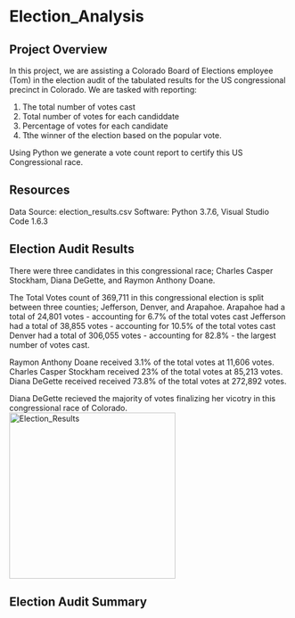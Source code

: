 # Election_Analysis

## Project Overview
In this project, we are assisting a Colorado Board of Elections employee (Tom) in the election audit of the tabulated results for the US congressional precinct in Colorado. We are tasked with reporting: 
1. The total number of votes cast 
2. Total number of votes for each candiddate 
3. Percentage of votes for each candidate
4. Tthe winner of the election based on the popular vote.

Using Python we generate a vote count report to certify this US Congressional race.

## Resources
Data Source: election_results.csv
Software: Python 3.7.6, Visual Studio Code 1.6.3

## Election Audit Results
There were three candidates in this congressional race; Charles Casper Stockham, Diana DeGette, and Raymon Anthony Doane.

The Total Votes count of 369,711 in this congressional election is split between three counties; Jefferson, Denver, and Arapahoe.
  Arapahoe had a total of 24,801 votes - accounting for 6.7% of the total votes cast
  Jefferson had a total of 38,855 votes - accounting for 10.5% of the total votes cast
  Denver had a total of 306,055 votes - accounting for 82.8% - the largest number of votes cast.

Raymon Anthony Doane received 3.1% of the total votes at 11,606 votes.
Charles Casper Stockham received 23% of the total votes at 85,213 votes.
Diana DeGette received received 73.8% of the total votes at 272,892 votes.

Diana DeGette recieved the majority of votes finalizing her vicotry in this congressional race of Colorado.
<img width="298" alt="Election_Results" src="https://user-images.githubusercontent.com/95504135/149633395-a449ca45-8408-4ac1-8099-151949b35608.png">
  
## Election Audit Summary
